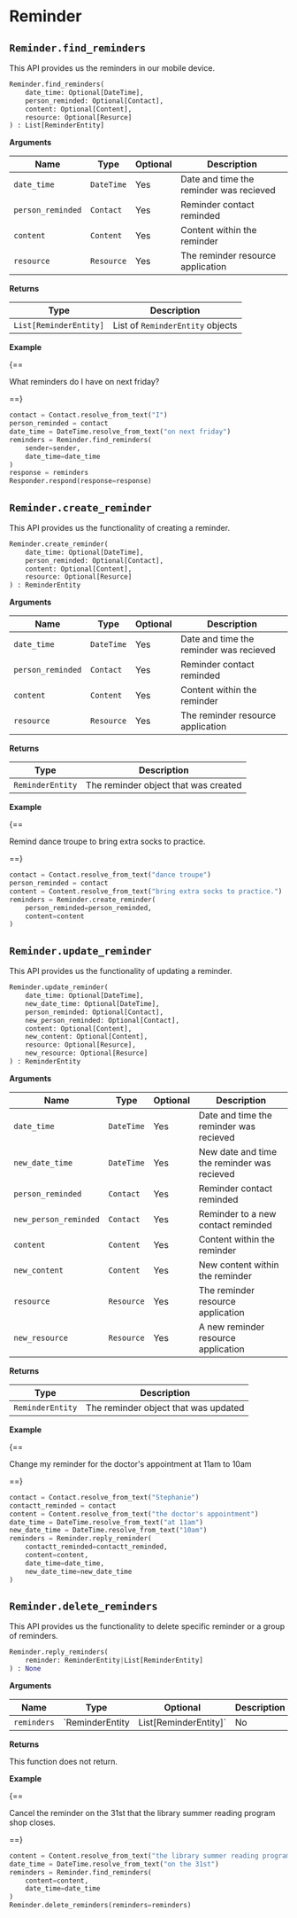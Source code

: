 # Reminder

## `Reminder.find_reminders`

This API provides us the reminders in our mobile device.

``` py
Reminder.find_reminders(
    date_time: Optional[DateTime],
    person_reminded: Optional[Contact],
    content: Optional[Content],
    resource: Optional[Resurce]
) : List[ReminderEntity]
```

**Arguments**

| Name          | Type          | Optional  | Description                              |
| ------------- | --------------| --------- | ---------------------------------------- |
| `date_time`        | `DateTime`  | Yes        | Date and time the reminder was recieved        |
| `person_reminded`        | `Contact`  | Yes        | Reminder contact reminded        |
| `content`        | `Content`  | Yes        | Content within the reminder        |
| `resource`        | `Resource`  | Yes        | The reminder resource application |

**Returns**

| Type          | Description       |
| ------------- | ----------------- |
| `List[ReminderEntity]`    | List of `ReminderEntity` objects |

**Example**

{==

What reminders do I have on next friday?

==}

``` py
contact = Contact.resolve_from_text("I")
person_reminded = contact
date_time = DateTime.resolve_from_text("on next friday")
reminders = Reminder.find_reminders(
    sender=sender,
    date_time=date_time
)
response = reminders
Responder.respond(response=response)
```

## `Reminder.create_reminder`

This API provides us the functionality of creating a reminder.

``` py
Reminder.create_reminder(
    date_time: Optional[DateTime],
    person_reminded: Optional[Contact],
    content: Optional[Content],
    resource: Optional[Resurce]
) : ReminderEntity
```

**Arguments**

| Name          | Type          | Optional  | Description                              |
| ------------- | --------------| --------- | ---------------------------------------- |
| `date_time`        | `DateTime`  | Yes        | Date and time the reminder was recieved        |
| `person_reminded`        | `Contact`  | Yes        | Reminder contact reminded        |
| `content`        | `Content`  | Yes        | Content within the reminder        |
| `resource`        | `Resource`  | Yes        | The reminder resource application |

**Returns**

| Type          | Description       |
| ------------- | ----------------- |
| `ReminderEntity`    | The reminder object that was created |

**Example**

{==

Remind dance troupe to bring extra socks to practice.

==}

``` py
contact = Contact.resolve_from_text("dance troupe")
person_reminded = contact
content = Content.resolve_from_text("bring extra socks to practice.")
reminders = Reminder.create_reminder(
    person_reminded=person_reminded,
    content=content
)
```

## `Reminder.update_reminder`

This API provides us the functionality of updating a reminder.

``` py
Reminder.update_reminder(
    date_time: Optional[DateTime],
    new_date_time: Optional[DateTime],
    person_reminded: Optional[Contact],
    new_person_reminded: Optional[Contact],
    content: Optional[Content],
    new_content: Optional[Content],
    resource: Optional[Resurce],
    new_resource: Optional[Resurce]
) : ReminderEntity
```

**Arguments**

| Name          | Type          | Optional  | Description                              |
| ------------- | --------------| --------- | ---------------------------------------- |
| `date_time`        | `DateTime`  | Yes        | Date and time the reminder was recieved        |
| `new_date_time`        | `DateTime`  | Yes        | New date and time the reminder was recieved        |
| `person_reminded`        | `Contact`  | Yes        | Reminder contact reminded        |
| `new_person_reminded`        | `Contact`  | Yes        | Reminder to a new contact reminded        |
| `content`        | `Content`  | Yes        | Content within the reminder        |
| `new_content`        | `Content`  | Yes        | New content within the reminder        |
| `resource`        | `Resource`  | Yes        | The reminder resource application |
| `new_resource`        | `Resource`  | Yes        | A new reminder resource application |

**Returns**

| Type          | Description       |
| ------------- | ----------------- |
| `ReminderEntity`    | The reminder object that was updated |

**Example**

{==

Change my reminder for the doctor's appointment at 11am to 10am

==}

``` py
contact = Contact.resolve_from_text("Stephanie")
contactt_reminded = contact
content = Content.resolve_from_text("the doctor's appointment")
date_time = DateTime.resolve_from_text("at 11am")
new_date_time = DateTime.resolve_from_text("10am")
reminders = Reminder.reply_reminder(
    contactt_reminded=contactt_reminded,
    content=content,
    date_time=date_time,
    new_date_time=new_date_time
)
```

## `Reminder.delete_reminders`

This API provides us the functionality to delete specific reminder or a group of reminders.

``` py
Reminder.reply_reminders(
    reminder: ReminderEntity|List[ReminderEntity]
) : None
```

**Arguments**

| Name          | Type          | Optional  | Description                              |
| ------------- | --------------| --------- | ---------------------------------------- |
| `reminders`        | `ReminderEntity|List[ReminderEntity]`  | No        | A specific reminder to delete or an iterable that upon iteration - deletes every reminder       |

**Returns**

This function does not return.

**Example**

{==

Cancel the reminder on the 31st that the library summer reading program shop closes.

==}

``` py
content = Content.resolve_from_text("the library summer reading program shop closes")
date_time = DateTime.resolve_from_text("on the 31st")
reminders = Reminder.find_reminders(
    content=content,
    date_time=date_time
)
Reminder.delete_reminders(reminders=reminders)
```
